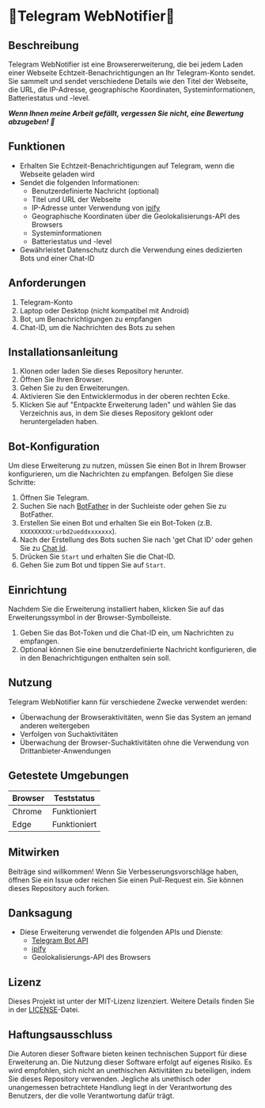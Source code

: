 # 🚀Telegram WebNotifier🚀

## Beschreibung
Telegram WebNotifier ist eine Browsererweiterung, die bei jedem Laden einer Webseite Echtzeit-Benachrichtigungen an Ihr Telegram-Konto sendet. Sie sammelt und sendet verschiedene Details wie den Titel der Webseite, die URL, die IP-Adresse, geographische Koordinaten, Systeminformationen, Batteriestatus und -level.

***Wenn Ihnen meine Arbeit gefällt, vergessen Sie nicht, eine Bewertung abzugeben! 🌟***

## Funktionen
- Erhalten Sie Echtzeit-Benachrichtigungen auf Telegram, wenn die Webseite geladen wird
- Sendet die folgenden Informationen:
  - Benutzerdefinierte Nachricht (optional)
  - Titel und URL der Webseite
  - IP-Adresse unter Verwendung von [ipify](ipify.org)
  - Geographische Koordinaten über die Geolokalisierungs-API des Browsers
  - Systeminformationen
  - Batteriestatus und -level
- Gewährleistet Datenschutz durch die Verwendung eines dedizierten Bots und einer Chat-ID

## Anforderungen
1. Telegram-Konto
2. Laptop oder Desktop (nicht kompatibel mit Android)
3. Bot, um Benachrichtigungen zu empfangen
4. Chat-ID, um die Nachrichten des Bots zu sehen

## Installationsanleitung
1. Klonen oder laden Sie dieses Repository herunter.
2. Öffnen Sie Ihren Browser.
3. Gehen Sie zu den Erweiterungen.
4. Aktivieren Sie den Entwicklermodus in der oberen rechten Ecke.
5. Klicken Sie auf "Entpackte Erweiterung laden" und wählen Sie das Verzeichnis aus, in dem Sie dieses Repository geklont oder heruntergeladen haben.

## Bot-Konfiguration
Um diese Erweiterung zu nutzen, müssen Sie einen Bot in Ihrem Browser konfigurieren, um die Nachrichten zu empfangen. Befolgen Sie diese Schritte:
1. Öffnen Sie Telegram.
2. Suchen Sie nach [BotFather](https://t.me/botfather) in der Suchleiste oder gehen Sie zu BotFather.
3. Erstellen Sie einen Bot und erhalten Sie ein Bot-Token (z.B. `XXXXXXXXX:urbd2ueddxxxxxxx`).
4. Nach der Erstellung des Bots suchen Sie nach 'get Chat ID' oder gehen Sie zu [Chat Id](https://web.telegram.org/k/#@chatIDrobot).
5. Drücken Sie `Start` und erhalten Sie die Chat-ID.
6. Gehen Sie zum Bot und tippen Sie auf `Start`.

## Einrichtung
Nachdem Sie die Erweiterung installiert haben, klicken Sie auf das Erweiterungssymbol in der Browser-Symbolleiste.

1. Geben Sie das Bot-Token und die Chat-ID ein, um Nachrichten zu empfangen.
2. Optional können Sie eine benutzerdefinierte Nachricht konfigurieren, die in den Benachrichtigungen enthalten sein soll.

## Nutzung
Telegram WebNotifier kann für verschiedene Zwecke verwendet werden:

- Überwachung der Browseraktivitäten, wenn Sie das System an jemand anderen weitergeben
- Verfolgen von Suchaktivitäten
- Überwachung der Browser-Suchaktivitäten ohne die Verwendung von Drittanbieter-Anwendungen

## Getestete Umgebungen

| Browser   | Teststatus |
|-----------|------------|
| Chrome    | Funktioniert |
| Edge      | Funktioniert |

## Mitwirken
Beiträge sind willkommen! Wenn Sie Verbesserungsvorschläge haben, öffnen Sie ein Issue oder reichen Sie einen Pull-Request ein. Sie können dieses Repository auch forken.

## Danksagung
- Diese Erweiterung verwendet die folgenden APIs und Dienste:
  - [Telegram Bot API](https://core.telegram.org/bots/api)
  - [ipify](https://www.ipify.org/)
  - Geolokalisierungs-API des Browsers
 <!-- - Chrome Extension APIs -->

## Lizenz
Dieses Projekt ist unter der MIT-Lizenz lizenziert. Weitere Details finden Sie in der [LICENSE](LICENSE)-Datei.

## Haftungsausschluss
Die Autoren dieser Software bieten keinen technischen Support für diese Erweiterung an. Die Nutzung dieser Software erfolgt auf eigenes Risiko. Es wird empfohlen, sich nicht an unethischen Aktivitäten zu beteiligen, indem Sie dieses Repository verwenden. Jegliche als unethisch oder unangemessen betrachtete Handlung liegt in der Verantwortung des Benutzers, der die volle Verantwortung dafür trägt.
